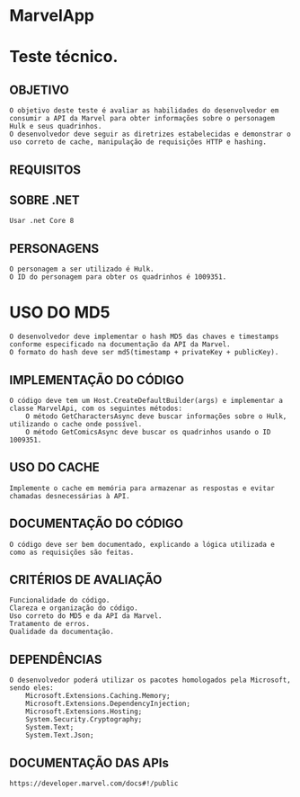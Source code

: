 # MarvelApp

# Teste técnico. 

## OBJETIVO
	O objetivo deste teste é avaliar as habilidades do desenvolvedor em consumir a API da Marvel para obter informações sobre o personagem Hulk e seus quadrinhos. 
	O desenvolvedor deve seguir as diretrizes estabelecidas e demonstrar o uso correto de cache, manipulação de requisições HTTP e hashing.

## REQUISITOS

## SOBRE .NET
	Usar .net Core 8 

## PERSONAGENS
	O personagem a ser utilizado é Hulk.
	O ID do personagem para obter os quadrinhos é 1009351.

# USO DO MD5
	O desenvolvedor deve implementar o hash MD5 das chaves e timestamps conforme especificado na documentação da API da Marvel.
	O formato do hash deve ser md5(timestamp + privateKey + publicKey).

## IMPLEMENTAÇÃO DO CÓDIGO
	O código deve tem um Host.CreateDefaultBuilder(args) e implementar a classe MarvelApi, com os seguintes métodos:
		O método GetCharactersAsync deve buscar informações sobre o Hulk, utilizando o cache onde possível.
		O método GetComicsAsync deve buscar os quadrinhos usando o ID 1009351.

## USO DO CACHE
	Implemente o cache em memória para armazenar as respostas e evitar chamadas desnecessárias à API.

## DOCUMENTAÇÃO DO CÓDIGO
	O código deve ser bem documentado, explicando a lógica utilizada e como as requisições são feitas.

## CRITÉRIOS DE AVALIAÇÃO
	Funcionalidade do código.
	Clareza e organização do código.
	Uso correto do MD5 e da API da Marvel.
	Tratamento de erros.
	Qualidade da documentação.

## DEPENDÊNCIAS
	O desenvolvedor poderá utilizar os pacotes homologados pela Microsoft, sendo eles:
		Microsoft.Extensions.Caching.Memory;
		Microsoft.Extensions.DependencyInjection;
		Microsoft.Extensions.Hosting;
		System.Security.Cryptography;
		System.Text;
		System.Text.Json;

## DOCUMENTAÇÃO DAS APIs
	https://developer.marvel.com/docs#!/public
